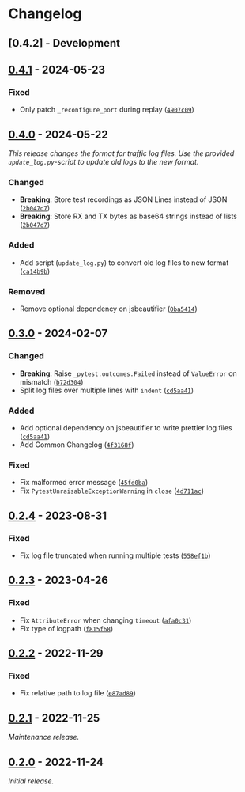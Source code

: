 # Changelog

## [0.4.2] - Development

## [0.4.1] - 2024-05-23

### Fixed

- Only patch `_reconfigure_port` during replay ([`4907c09`](https://github.com/bessman/pytest-reserial/commit/4907c09a40883b8324213a1d70377a580d478952))

## [0.4.0] - 2024-05-22

_This release changes the format for traffic log files. Use the provided `update_log.py`-script to update old logs to the new format._

### Changed

- __Breaking__: Store test recordings as JSON Lines instead of JSON ([`2b047d7`](https://github.com/bessman/pytest-reserial/commit/2b047d7cc96a06b201e7d25d316492e079835a61))
- __Breaking__: Store RX and TX bytes as base64 strings instead of lists ([`2b047d7`](https://github.com/bessman/pytest-reserial/commit/2b047d7cc96a06b201e7d25d316492e079835a61))

### Added

- Add script (`update_log.py`) to convert old log files to new format ([`ca14b9b`](https://github.com/bessman/pytest-reserial/commit/ca14b9be86ced3a58b417dc0d8b14afde97df86d))

### Removed

- Remove optional dependency on jsbeautifier ([`0ba5414`](https://github.com/bessman/pytest-reserial/commit/0ba54145e8362e187a479f8a61ac553263f7d8fa))

## [0.3.0] - 2024-02-07

### Changed

- __Breaking__: Raise `_pytest.outcomes.Failed` instead of `ValueError` on mismatch ([`b72d304`](https://github.com/bessman/pytest-reserial/commit/b72d304c1b21db524fd1eaf79c9aab91d9542b79))
- Split log files over multiple lines with `indent` ([`cd5aa41`](https://github.com/bessman/pytest-reserial/commit/cd5aa41d9be1877f68a45a4e069e1845dbb7f3c4))

### Added

- Add optional dependency on jsbeautifier to write prettier log files ([`cd5aa41`](https://github.com/bessman/pytest-reserial/commit/cd5aa41d9be1877f68a45a4e069e1845dbb7f3c4))
- Add Common Changelog ([`4f3168f`](https://github.com/bessman/pytest-reserial/commit/4f3168f989327a853e94cf5ffb7467c4826ba759))

### Fixed

- Fix malformed error message ([`45fd0ba`](https://github.com/bessman/pytest-reserial/commit/45fd0ba9e75f73ca320203216eda58433a0f6fbd))
- Fix `PytestUnraisableExceptionWarning` in `close` ([`4d711ac`](https://github.com/bessman/pytest-reserial/commit/4d711ac275af35f18f86a071e812952d92a053c9))

## [0.2.4] - 2023-08-31

### Fixed

- Fix log file truncated when running multiple tests ([`558ef1b`](https://github.com/bessman/pytest-reserial/commit/558ef1b31006aab7af7f3b14d582e8cdaf4bca3f))

## [0.2.3] - 2023-04-26

### Fixed

- Fix `AttributeError` when changing `timeout` ([`afa0c31`](https://github.com/bessman/pytest-reserial/commit/afa0c314f075d18794b1444ebd75ee4e36aff053))
- Fix type of logpath ([`f815f68`](https://github.com/bessman/pytest-reserial/commit/f815f6856f663be264604fd3ade484665fd914ec))

## [0.2.2] - 2022-11-29

### Fixed

- Fix relative path to log file ([`e87ad89`](https://github.com/bessman/pytest-reserial/commit/e87ad896f3ee727122f98f08f47634644de8ca1d))

## [0.2.1] - 2022-11-25

_Maintenance release._

## [0.2.0] - 2022-11-24

_Initial release._

[0.4.1]: https://github.com/bessman/pytest-reserial/releases/tag/0.4.1
[0.4.0]: https://github.com/bessman/pytest-reserial/releases/tag/0.4.0
[0.3.0]: https://github.com/bessman/pytest-reserial/releases/tag/0.3.0
[0.2.4]: https://github.com/bessman/pytest-reserial/releases/tag/v0.2.4
[0.2.3]: https://github.com/bessman/pytest-reserial/releases/tag/v0.2.3
[0.2.2]: https://github.com/bessman/pytest-reserial/releases/tag/v0.2.2
[0.2.1]: https://github.com/bessman/pytest-reserial/releases/tag/v0.2.1
[0.2.0]: https://github.com/bessman/pytest-reserial/releases/tag/v0.2.0
